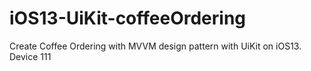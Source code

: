 # iOS13-UiKit-coffeeOrdering
Create Coffee Ordering with MVVM design pattern with UiKit on iOS13.
Device
111
